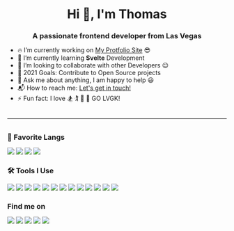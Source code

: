 <h1 align="center">Hi 👋, I'm Thomas</h1>
<h3 align="center" style="margin-bottom: 10px;">A passionate frontend developer from Las Vegas</h3>

<ul>
    <li>🔥 I’m currently working on <a title="thomascarman.github.io" href="https://github.com/thomascarman/thomascarman.github.io">My Protfolio Site</a> 😎</li>
    <li>🌱 I’m currently learning <strong>Svelte</strong> Development</li>
    <li>👯 I’m looking to collaborate with other Developers 😉</li>
    <li>🥅 2021 Goals: Contribute to Open Source projects</li>
    <li>💬 Ask me about anything, I am happy to help 😃</li>
    <li>📬 How to reach me: <a title="LinkedIn" href="https://linkedin.com/in/thomas-carman-6a59b5122/">Let's get in touch!</a></li>
    <li>⚡ Fun fact: I love
        <span title="snowboarding">🏂</span>
        <span title="Golfing">🏌</span>
        <span title="Running">🏃</span>
        <span title="Hockey">🏒</span> GO LVGK!</li>
</ul>

<hr style="margin: 2rem  0;" />

<h3 align="left" style="margin-bottom: 10px;">📄 Favorite Langs</h3>

<a href="https://www.typescriptlang.org" target="_blank"><img src="https://img.shields.io/badge/Typescript-3178C6?logo=Typescript&logoColor=ffffff&style=for-the-badge"/></a>
<a href="https://sass-lang.com" target="_blank"><img src="https://img.shields.io/badge/Python-3776AB?logo=Python&logoColor=ffffff&style=for-the-badge"/></a>
<a href="https://www.python.org" target="_blank"><img src="https://img.shields.io/badge/Sass-CC6699?logo=Sass&logoColor=ffffff&style=for-the-badge"/></a>
<a href="https://www.java.com" target="_blank"><img src="https://img.shields.io/badge/Java-007396?logo=Java&logoColor=ffffff&style=for-the-badge"/></a>

<h3 align="left" style="margin-bottom: 10px;">🛠 Tools I Use</h3>

<a href="https://babeljs.io" target="_blank"><img src="https://img.shields.io/badge/Babel-F9DC3E?logo=Babel&logoColor=000000&style=for-the-badge"/></a>
<a href="https://www.blender.org" target="_blank"><img src="https://img.shields.io/badge/Blender-F5792A?logo=Blender&logoColor=ffffff&style=for-the-badge"/></a>
<a href="https://www.electronjs.org" target="_blank"><img src="https://img.shields.io/badge/Electron-47848F?logo=Electron&logoColor=ffffff&style=for-the-badge"/></a>
<a href="https://expressjs.com" target="_blank"><img src="https://img.shields.io/badge/Express-000000?logo=Express&logoColor=ffffff&style=for-the-badge"/></a>
<a href="https://www.figma.com" target="_blank"><img src="https://img.shields.io/badge/Figma-F24E1E?logo=Figma&logoColor=ffffff&style=for-the-badge"/></a>
<a href="https://firebase.google.com" target="_blank"><img src="https://img.shields.io/badge/Firebase-FFCA28?logo=Firebase&logoColor=000000&style=for-the-badge"/></a>
<a href="https://git-scm.com" target="_blank"><img src="https://img.shields.io/badge/Git-F05032?logo=Git&logoColor=ffffff&style=for-the-badge"/></a>
<a href="https://jestjs.io" target="_blank"><img src="https://img.shields.io/badge/Jest-C21325?logo=Jest&logoColor=ffffff&style=for-the-badge"/></a>
<a href="https://ubuntu.com" target="_blank"><img src="https://img.shields.io/badge/Ubuntu-E95420?logo=Ubuntu&logoColor=ffffff&style=for-the-badge"/></a>
<a href="https://nodejs.org" target="_blank"><img src="https://img.shields.io/badge/nodejs-339933?logo=node.js&logoColor=ffffff&style=for-the-badge"/></a>
<a href="https://svelte.dev" target="_blank"><img src="https://img.shields.io/badge/Svelte-FF3E00?logo=Svelte&logoColor=ffffff&style=for-the-badge"/></a>
<a href="https://rollupjs.org" target="_blank"><img src="https://img.shields.io/badge/Rollup-EC4A3F?logo=Rollup.js&logoColor=ffffff&style=for-the-badge"/></a>
<a href="https://webpack.js.org" target="_blank"><img src="https://img.shields.io/badge/Webpack-8DD6F9?logo=Webpack&logoColor=ffffff&style=for-the-badge"/></a>

<h3 align="left" style="margin-bottom: 10px;">Find me on</h3>

<a href="https://thomascarman.github.io/" target="_blank"><img src="https://img.shields.io/badge/GitHub-100000?style=social&logo=github"/></a>
<a href="https://linkedin.com/in/thomas-carman-6a59b5122/" target="_blank"><img src="https://img.shields.io/badge/LinkedIn-0077B5?style=social&logo=linkedin"/></a>
<a href="https://codepen.io/thomascarman/" target="_blank"><img src="https://img.shields.io/badge/Codepen-000000?style=social&logo=codepen"/></a>
<a href="https://twitter.com/kiknas/" target="_blank"><img src="https://img.shields.io/badge/Twitter-1DA1F2?style=social&logo=twitter"/></a>
<a href="https://www.instagram.com/t_carman/" target="_blank"><img src="https://img.shields.io/badge/Instagram-E4405F?style=social&logo=instagram"/></a>
